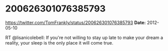# 200626301076385793
https://twitter.com/TomFrankly/status/200626301076385793
**Date:** 2012-05-10

RT @lisanicolebell: If you're not willing to stay up late to make your dream a reality, your sleep is the only place it will come true.
